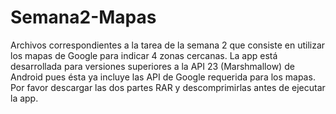 # Semana2-Mapas
Archivos correspondientes a la tarea de la semana 2 que consiste en utilizar los mapas de Google para indicar 4 zonas cercanas.
La app está desarrollada para versiones superiores a la API 23 (Marshmallow) de Android pues ésta ya incluye las API de Google requerida para los mapas. Por favor descargar las dos partes RAR y descomprimirlas antes de ejecutar la app.
